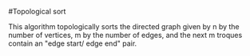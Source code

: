 #Topological sort

This algorithm topologically sorts the directed graph given by n by the number of vertices, m by the number of edges, and the next m troques contain an "edge start/ edge end" pair.

